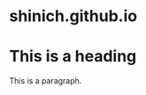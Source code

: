 # shinich.github.io
<!DOCTYPE html>
<html>
<title>Mobile thing</title>
<body>

<h1>This is a heading</h1>
<p>This is a paragraph.</p>

</body>
</html>

